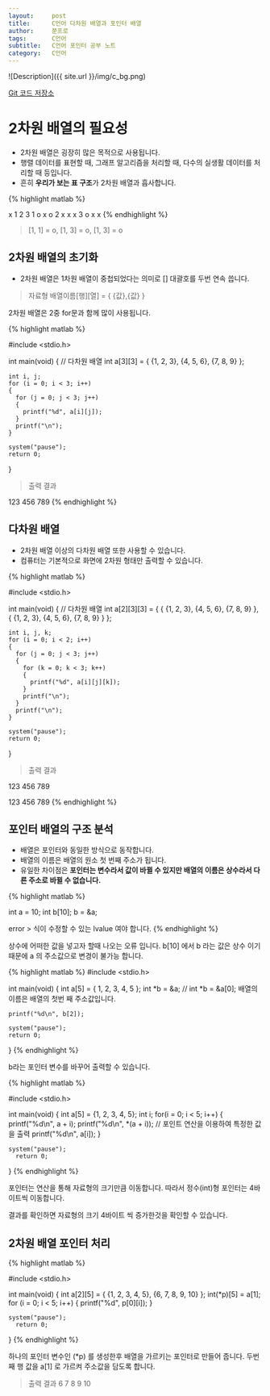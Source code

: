 ```yaml
---
layout:     post
title:      C언어 다차원 배열과 포인터 배열
author:     쭌프로
tags:       C언어
subtitle:   C언어 포인터 공부 노트
category:   C언어
---
```


<!-- Start Writing Below in Markdown -->

![Description]({{ site.url }}/img/c_bg.png)

<a href="https://github.com/alalstjr/C-Language/tree/master/1906">Git 코드 저장소</a>

# 2차원 배열의 필요성

- 2차원 배열은 굉장히 많은 목적으로 사용됩니다.
- 행렬 데이터를 표현할 때, 그래프 알고리즘을 처리할 때, 다수의 실생활 데이터를 처리할 때 등입니다.
- 흔히 <b>우리가 보는 표 구조</b>가 2차원 배열과 흡사합니다.

{% highlight matlab %}

  x 1 2 3
  1 o x o
  2 x x x
  3 o x x
{% endhighlight %}

> [1, 1] = o, [1, 3] = o, [1, 3] = o

## 2차원 배열의 초기화

- 2차원 배열은 1차원 배열이 중첩되었다는 의미로 [] 대괄호를 두번 연속 씁니다.

> 자료형 배열이름[행][열] = { {값},{값} }

2차원 배열은 2중 for문과 함께 많이 사용됩니다.

{% highlight matlab %}

  #include <stdio.h>

  int main(void) 
  {
    // 다차원 배열
    int a[3][3] = { {1, 2, 3}, {4, 5, 6}, {7, 8, 9} };

    int i, j;
    for (i = 0; i < 3; i++) 
    {
      for (j = 0; j < 3; j++) 
      {
        printf("%d", a[i][j]);
      }
      printf("\n");
    }

    system("pause");
    return 0;
  }
  
  > 출력 결과
  
  123
  456
  789
{% endhighlight %}

## 다차원 배열

- 2차원 배열 이상의 다차원 배열 또한 사용할 수 있습니다.
- 컴퓨터는 기본적으로 화면에 2차원 형태만 출력할 수 있습니다.

{% highlight matlab %}

  #include <stdio.h>

  int main(void) 
  {
    // 다차원 배열
    int a[2][3][3] = { 
      {
        {1, 2, 3}, {4, 5, 6}, {7, 8, 9}
      },
      {
        {1, 2, 3}, {4, 5, 6}, {7, 8, 9}
      }
    };

    int i, j, k;
    for (i = 0; i < 2; i++) 
    {
      for (j = 0; j < 3; j++) 
      {
        for (k = 0; k < 3; k++) 
        {
          printf("%d", a[i][j][k]);
        }
        printf("\n");
      }
      printf("\n");
    }

    system("pause");
    return 0;
  }
  
  > 출력 결과
  
  123
  456
  789

  123
  456
  789
{% endhighlight %}

## 포인터 배열의 구조 분석

- 배열은 포인터와 동일한 방식으로 동작합니다.
- 배열의 이름은 배열의 원소 첫 번째 주소가 됩니다.
- 유일한 차이점은 <b>포인터는 변수라서 값이 바뀔 수 있지만 배열의 이름은 상수라서 다른 주소로 바뀔 수 없습니다.</b>

{% highlight matlab %}
  
  int a = 10;
	int b[10];
	b = &a;
  
  error > 식이 수정할 수 있는 lvalue 여야 합니다.
{% endhighlight %}

상수에 어떠한 값을 넣고자 할때 나오는 오류 입니다.
b[10] 에서 b 라는 값은 상수 이기 때문에 a 의 주소값으로 변경이 불가능 합니다.

{% highlight matlab %}
#include <stdio.h>

int main(void) 
{
    int a[5] = { 1, 2, 3, 4, 5 };
    int *b = &a;
    // int *b = &a[0]; 배열의 이름은 배열의 첫번 째 주소값입니다.

    printf("%d\n", b[2]);

    system("pause");
    return 0;
  }
{% endhighlight %}

b라는 포인터 변수를 바꾸어 출력할 수 있습니다.

{% highlight matlab %}

  #include <stdio.h>

  int main(void) 
  {
    int a[5] = {1, 2, 3, 4, 5};
    int i;
    for(i = 0; i < 5; i++) 
    {
      printf("%d\n", a + i);
      printf("%d\n", *(a + i)); // 포인트 연산을 이용하여 특정한 값을 출력
      printf("%d\n", a[i]);
    }
    
    system("pause");
	  return 0;
  }
{% endhighlight %}

포인터는 연산을 통해 자료형의 크기만큼 이동합니다. 따라서 정수(int)형 포인터는 4바이트씩 이동합니다.

결과를 확인하면 자료형의 크기 4바이트 씩 증가한것을 확인할 수 있습니다.

## 2차원 배열 포인터 처리

{% highlight matlab %}

  #include <stdio.h>

  int main(void) 
  {
    int a[2][5] = {
      {1, 2, 3, 4, 5}, 
      {6, 7, 8, 9, 10}
    };
    int(*p)[5] = a[1];
    for (i = 0; i < 5; i++) 
    {
      printf("%d", p[0][i]);
    }
    
    system("pause");
	  return 0;
  }
{% endhighlight %}

하나의 포인터 변수인 (*p) 를 생성한후 배열을 가르키는 포인터로 만들어 줍니다.
두번째 행 값을 a[1] 로 가르켜 주소값을 담도록 합니다.

> 출력 결과 6 7 8 9 10
